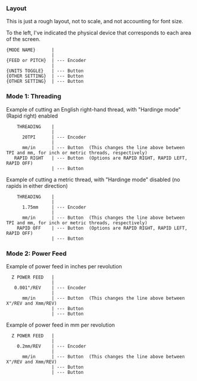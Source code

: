 ### Layout

This is just a rough layout, not to scale, and not accounting for font size.

To the left, I've indicated the physical device that corresponds to each area of the screen.

```
{MODE NAME}      | 
                 |
{FEED or PITCH}  | --- Encoder
                 |
{UNITS TOGGLE}   | --- Button
{OTHER SETTING}  | --- Button
{OTHER SETTING}  | --- Button
```

### Mode 1: Threading

Example of cutting an English right-hand thread, with "Hardinge mode" (Rapid right) enabled
```
    THREADING    | 
                 |
      20TPI      | --- Encoder
                 |
      mm/in      | --- Button  (This changes the line above between TPI and mm, for inch or metric threads, respectively)
   RAPID RIGHT   | --- Button  (Options are RAPID RIGHT, RAPID LEFT, RAPID OFF)
                 | --- Button
```

Example of cutting a metric thread, with "Hardinge mode" disabled (no rapids in either direction)
```
    THREADING    | 
                 |
      1.75mm     | --- Encoder
                 |
      mm/in      | --- Button  (This changes the line above between TPI and mm, for inch or metric threads, respectively)
    RAPID OFF    | --- Button  (Options are RAPID RIGHT, RAPID LEFT, RAPID OFF)
                 | --- Button
```

### Mode 2: Power Feed

Example of power feed in inches per revolution
```
  Z POWER FEED   | 
                 |
   0.001"/REV    | --- Encoder
                 |
      mm/in      | --- Button  (This changes the line above between X"/REV and Xmm/REV)
                 | --- Button
                 | --- Button
```

Example of power feed in mm per revolution
```
  Z POWER FEED   | 
                 |
    0.2mm/REV    | --- Encoder
                 |
      mm/in      | --- Button  (This changes the line above between X"/REV and Xmm/REV)
                 | --- Button
                 | --- Button
```